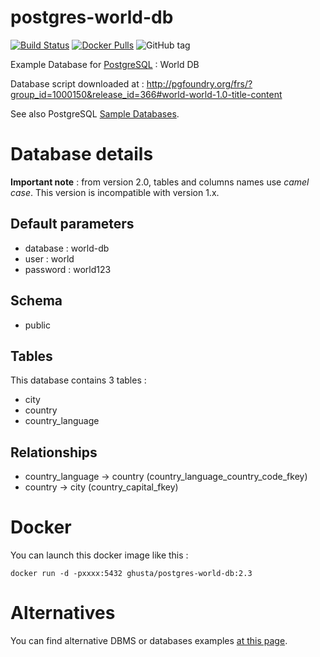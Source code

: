 # postgres-world-db

[![Build Status](https://travis-ci.org/ghusta/docker-postgres-world-db.svg?branch=master)](https://travis-ci.org/ghusta/docker-postgres-world-db)
[![Docker Pulls](https://img.shields.io/docker/pulls/ghusta/postgres-world-db.svg)](https://hub.docker.com/r/ghusta/postgres-world-db)
![GitHub tag](https://img.shields.io/github/tag/ghusta/docker-postgres-world-db.svg)

Example Database for [PostgreSQL](https://www.postgresql.org/) : World DB

Database script downloaded at : http://pgfoundry.org/frs/?group_id=1000150&release_id=366#world-world-1.0-title-content

See also PostgreSQL [Sample Databases](https://wiki.postgresql.org/wiki/Sample_Databases).

# Database details

**Important note** : from version 2.0, tables and columns names use _camel case_.
 This version is incompatible with version 1.x.

## Default parameters

- database : world-db
- user : world
- password : world123

## Schema

- public

## Tables
This database contains 3 tables :

- city
- country
- country_language

## Relationships

- country_language -> country (country_language_country_code_fkey)
- country -> city (country_capital_fkey)

# Docker

You can launch this docker image like this :

`docker run -d -pxxxx:5432 ghusta/postgres-world-db:2.3`

# Alternatives

You can find alternative DBMS or databases examples [at this page](ALTERNATIVES.md).
